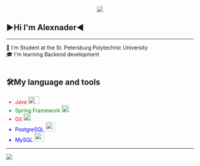 <div align="center">
    <img src="https://i.pinimg.com/originals/24/b9/d5/24b9d5e364294517c859d6e7ebcee461.gif">
</div>
<div>
    <h2>▶Hi I'm Alexnader◀</h2>
</div>
<hr>
<div>🔭 I'm Student at the St. Petersburg Polytechnic University </div>
<div> 🎓 I'm learning Backend development </div>
<br>
<div>
   <h2>🛠My language and tools</h2>
    <ul>
        <li style="color:red">Java
        <span>
            <img width="30" height="20" src="https://w7.pngwing.com/pngs/785/145/png-transparent-java-development-kit-software-development-kit-computer-programming-computer-icons-programming-language-icon-text-logo-computer-programming.png">
        </span>
        </li>
        <li style="color:green">Spring Framework
            <span>
                 <img width="20" height="20" src="https://www.svgrepo.com/show/354380/spring-icon.svg">
            </span>
        </li>
        <li style="color: red">Git
            <span>
            <img width="20" height="20" src="https://e7.pngegg.com/pngimages/713/558/png-clipart-computer-icons-pro-git-github-logo-text-logo-thumbnail.png">
            </span>
        </li>
        <li style="color: blue">
            PostgreSQL
            <span>
                <img width="25" height="25" src="https://w7.pngwing.com/pngs/173/36/png-transparent-postgresql-logo-computer-software-database-open-source-s-text-head-snout.png">
            </span>
        </li>
        <li style="color: blue">
            MySQL
            <span>
                <img width="25" height="25" src="https://github.com/SaScp/SaScp/assets/96395954/b3584913-0fcb-4c35-a356-d55676f22f72">
            </span>
        </li>
    </ul>
</div>
<hr>
 <img src = https://github-readme-stats.vercel.app/api?username=SaScp&theme=ambient_gradient&show_icons=true/>
<!--
**SaScp/SaScp** is a ✨ _special_ ✨ repository because its `README.md` (this file) appears on your GitHub profile.

Here are some ideas to get you started:

- 🔭 I’m currently working on ...
- 🌱 I’m currently learning ...
- 👯 I’m looking to collaborate on ...
- 🤔 I’m looking for help with ...
- 💬 Ask me about ...
- 📫 How to reach me: ...
- 😄 Pronouns: ...
- ⚡ Fun fact: ...
-->

